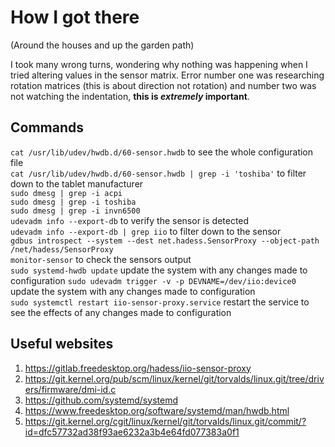 # How I got there
(Around the houses and up the garden path)

I took many wrong turns, wondering why nothing was happening when I tried altering values in the sensor matrix. Error number one was researching rotation matrices (this is about direction not rotation) and number two was not watching the indentation, **this is _extremely_ important**.

## Commands
`cat /usr/lib/udev/hwdb.d/60-sensor.hwdb` to see the whole configuration file  
`cat /usr/lib/udev/hwdb.d/60-sensor.hwdb | grep -i 'toshiba'` to filter down to the tablet manufacturer  
`sudo dmesg | grep -i acpi`  
`sudo dmesg | grep -i toshiba`  
`sudo dmesg | grep -i invn6500`  
`udevadm info --export-db` to verify the sensor is detected  
`udevadm info --export-db | grep iio` to filter down to the sensor  
`gdbus introspect --system --dest net.hadess.SensorProxy --object-path /net/hadess/SensorProxy`  
`monitor-sensor` to check the sensors output  
`sudo systemd-hwdb update`  update the system with any changes made to configuration
`sudo udevadm trigger -v -p DEVNAME=/dev/iio:device0`  update the system with any changes made to configuration  
`sudo systemctl restart iio-sensor-proxy.service` restart the service to see the effects of any changes made to configuration


## Useful websites
1. https://gitlab.freedesktop.org/hadess/iio-sensor-proxy
2. https://git.kernel.org/pub/scm/linux/kernel/git/torvalds/linux.git/tree/drivers/firmware/dmi-id.c
3. https://github.com/systemd/systemd
4. https://www.freedesktop.org/software/systemd/man/hwdb.html
5. https://git.kernel.org/cgit/linux/kernel/git/torvalds/linux.git/commit/?id=dfc57732ad38f93ae6232a3b4e64fd077383a0f1


